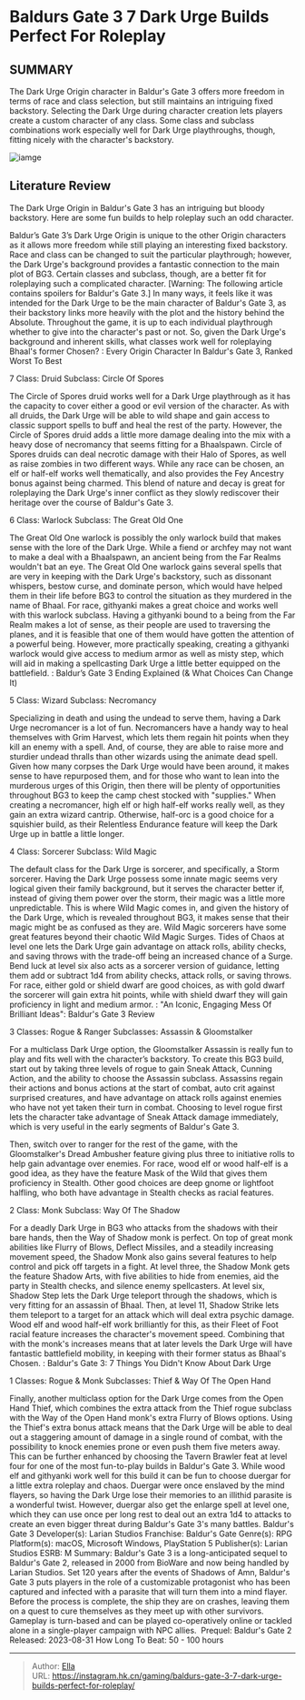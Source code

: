 # Baldurs Gate 3 7 Dark Urge Builds Perfect For Roleplay


## SUMMARY 


 The Dark Urge Origin character in 
Baldur&#39;s Gate 3
 offers more freedom in terms of race and class selection, but still maintains an intriguing fixed backstory. 
 Selecting the Dark Urge during character creation lets players create a custom character of any class. 
 Some class and subclass combinations work especially well for Dark Urge playthroughs, though, fitting nicely with the character&#39;s backstory. 

![iamge](https://static1.srcdn.com/wordpress/wp-content/uploads/2023/11/baldur-s-gate-3-7-dark-urge-builds-perfect-for-roleplay.jpg)

## Literature Review

The Dark Urge Origin in Baldur&#39;s Gate 3 has an intriguing but bloody backstory. Here are some fun builds to help roleplay such an odd character.




Baldur’s Gate 3’s Dark Urge Origin is unique to the other Origin characters as it allows more freedom while still playing an interesting fixed backstory. Race and class can be changed to suit the particular playthrough; however, the Dark Urge&#39;s background provides a fantastic connection to the main plot of BG3. Certain classes and subclass, though, are a better fit for roleplaying such a complicated character.
[Warning: The following article contains spoilers for Baldur&#39;s Gate 3.]
In many ways, it feels like it was intended for the Dark Urge to be the main character of Baldur&#39;s Gate 3, as their backstory links more heavily with the plot and the history behind the Absolute. Throughout the game, it is up to each individual playthrough whether to give into the character&#39;s past or not. So, given the Dark Urge&#39;s background and inherent skills, what classes work well for roleplaying Bhaal&#39;s former Chosen?
 : Every Origin Character In Baldur&#39;s Gate 3, Ranked Worst To Best









 








 7  Class: Druid 
Subclass: Circle Of Spores
        

The Circle of Spores druid works well for a Dark Urge playthrough as it has the capacity to cover either a good or evil version of the character. As with all druids, the Dark Urge will be able to wild shape and gain access to classic support spells to buff and heal the rest of the party. However, the Circle of Spores druid adds a little more damage dealing into the mix with a heavy dose of necromancy that seems fitting for a Bhaalspawn.
Circle of Spores druids can deal necrotic damage with their Halo of Spores, as well as raise zombies in two different ways. While any race can be chosen, an elf or half-elf works well thematically, and also provides the Fey Ancestry bonus against being charmed. This blend of nature and decay is great for roleplaying the Dark Urge&#39;s inner conflict as they slowly rediscover their heritage over the course of Baldur&#39;s Gate 3.





 6  Class: Warlock 
Subclass: The Great Old One
        

The Great Old One warlock is possibly the only warlock build that makes sense with the lore of the Dark Urge. While a fiend or archfey may not want to make a deal with a Bhaalspawn, an ancient being from the Far Realms wouldn&#39;t bat an eye. The Great Old One warlock gains several spells that are very in keeping with the Dark Urge&#39;s backstory, such as dissonant whispers, bestow curse, and dominate person, which would have helped them in their life before BG3 to control the situation as they murdered in the name of Bhaal.
For race, githyanki makes a great choice and works well with this warlock subclass. Having a githyanki bound to a being from the Far Realm makes a lot of sense, as their people are used to traversing the planes, and it is feasible that one of them would have gotten the attention of a powerful being. However, more practically speaking, creating a githyanki warlock would give access to medium armor as well as misty step, which will aid in making a spellcasting Dark Urge a little better equipped on the battlefield.
 : Baldur’s Gate 3 Ending Explained (&amp; What Choices Can Change It)





 5  Class: Wizard 
Subclass: Necromancy


 







Specializing in death and using the undead to serve them, having a Dark Urge necromancer is a lot of fun. Necromancers have a handy way to heal themselves with Grim Harvest, which lets them regain hit points when they kill an enemy with a spell. And, of course, they are able to raise more and sturdier undead thralls than other wizards using the animate dead spell.
Given how many corpses the Dark Urge would have been around, it makes sense to have repurposed them, and for those who want to lean into the murderous urges of this Origin, then there will be plenty of opportunities throughout BG3 to keep the camp chest stocked with &#34;supplies.&#34; When creating a necromancer, high elf or high half-elf works really well, as they gain an extra wizard cantrip. Otherwise, half-orc is a good choice for a squishier build, as their Relentless Endurance feature will keep the Dark Urge up in battle a little longer.





 4  Class: Sorcerer 
Subclass: Wild Magic
        

The default class for the Dark Urge is sorcerer, and specifically, a Storm sorcerer. Having the Dark Urge possess some innate magic seems very logical given their family background, but it serves the character better if, instead of giving them power over the storm, their magic was a little more unpredictable. This is where Wild Magic comes in, and given the history of the Dark Urge, which is revealed throughout BG3, it makes sense that their magic might be as confused as they are.
Wild Magic sorcerers have some great features beyond their chaotic Wild Magic Surges. Tides of Chaos at level one lets the Dark Urge gain advantage on attack rolls, ability checks, and saving throws with the trade-off being an increased chance of a Surge. Bend luck at level six also acts as a sorcerer version of guidance, letting them add or subtract 1d4 from ability checks, attack rolls, or saving throws. For race, either gold or shield dwarf are good choices, as with gold dwarf the sorcerer will gain extra hit points, while with shield dwarf they will gain proficiency in light and medium armor.
 : &#34;An Iconic, Engaging Mess Of Brilliant Ideas&#34;: Baldur&#39;s Gate 3 Review





 3  Classes: Rogue &amp; Ranger 
Subclasses: Assassin &amp; Gloomstalker
        

For a multiclass Dark Urge option, the Gloomstalker Assassin is really fun to play and fits well with the character’s backstory. To create this BG3 build, start out by taking three levels of rogue to gain Sneak Attack, Cunning Action, and the ability to choose the Assassin subclass. Assassins regain their actions and bonus actions at the start of combat, auto crit against surprised creatures, and have advantage on attack rolls against enemies who have not yet taken their turn in combat.
Choosing to level rogue first lets the character take advantage of Sneak Attack damage immediately, which is very useful in the early segments of Baldur&#39;s Gate 3. 

Then, switch over to ranger for the rest of the game, with the Gloomstalker&#39;s Dread Ambusher feature giving plus three to initiative rolls to help gain advantage over enemies. For race, wood elf or wood half-elf is a good idea, as they have the feature Mask of the Wild that gives them proficiency in Stealth. Other good choices are deep gnome or lightfoot halfling, who both have advantage in Stealth checks as racial features.





 2  Class: Monk 
Subclass: Way Of The Shadow


 







For a deadly Dark Urge in BG3 who attacks from the shadows with their bare hands, then the Way of Shadow monk is perfect. On top of great monk abilities like Flurry of Blows, Deflect Missiles, and a steadily increasing movement speed, the Shadow Monk also gains several features to help control and pick off targets in a fight. At level three, the Shadow Monk gets the feature Shadow Arts, with five abilities to hide from enemies, aid the party in Stealth checks, and silence enemy spellcasters.
At level six, Shadow Step lets the Dark Urge teleport through the shadows, which is very fitting for an assassin of Bhaal. Then, at level 11, Shadow Strike lets them teleport to a target for an attack which will deal extra psychic damage. Wood elf and wood half-elf work brilliantly for this, as their Fleet of Foot racial feature increases the character&#39;s movement speed. Combining that with the monk&#39;s increases means that at later levels the Dark Urge will have fantastic battlefield mobility, in keeping with their former status as Bhaal&#39;s Chosen.
 : Baldur&#39;s Gate 3: 7 Things You Didn&#39;t Know About Dark Urge





 1  Classes: Rogue &amp; Monk 
Subclasses: Thief &amp; Way Of The Open Hand


 







Finally, another multiclass option for the Dark Urge comes from the Open Hand Thief, which combines the extra attack from the Thief rogue subclass with the Way of the Open Hand monk&#39;s extra Flurry of Blows options. Using the Thief&#39;s extra bonus attack means that the Dark Urge will be able to deal out a staggering amount of damage in a single round of combat, with the possibility to knock enemies prone or even push them five meters away. This can be further enhanced by choosing the Tavern Brawler feat at level four for one of the most fun-to-play builds in Baldur&#39;s Gate 3.
While wood elf and githyanki work well for this build it can be fun to choose duergar for a little extra roleplay and chaos. Duergar were once enslaved by the mind flayers, so having the Dark Urge lose their memories to an illithid parasite is a wonderful twist. However, duergar also get the enlarge spell at level one, which they can use once per long rest to deal out an extra 1d4 to attacks to create an even bigger threat during Baldur&#39;s Gate 3&#39;s many battles.
               Baldur&#39;s Gate 3   Developer(s):   Larian Studios    Franchise:   Baldur&#39;s Gate    Genre(s):   RPG    Platform(s):   macOS, Microsoft Windows, PlayStation 5    Publisher(s):   Larian Studios    ESRB:   M    Summary:   Baldur&#39;s Gate 3 is a long-anticipated sequel to Baldur&#39;s Gate 2, released in 2000 from BioWare and now being handled by Larian Studios. Set 120 years after the events of Shadows of Amn, Baldur&#39;s Gate 3 puts players in the role of a customizable protagonist who has been captured and infected with a parasite that will turn them into a mind flayer. Before the process is complete, the ship they are on crashes, leaving them on a quest to cure themselves as they meet up with other survivors. Gameplay is turn-based and can be played co-operatively online or tackled alone in a single-player campaign with NPC allies.     Prequel:   Baldur&#39;s Gate 2    Released:   2023-08-31    How Long To Beat:   50 - 100 hours      

---

> Author: [Ella](https://instagram.hk.cn/)  
> URL: https://instagram.hk.cn/gaming/baldurs-gate-3-7-dark-urge-builds-perfect-for-roleplay/  

